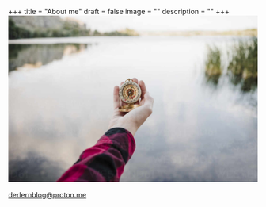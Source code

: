 +++
title = "About me"
draft = false
image = ""
description = ""
+++
![](ebbf04282.jpg)

derlernblog@proton.me